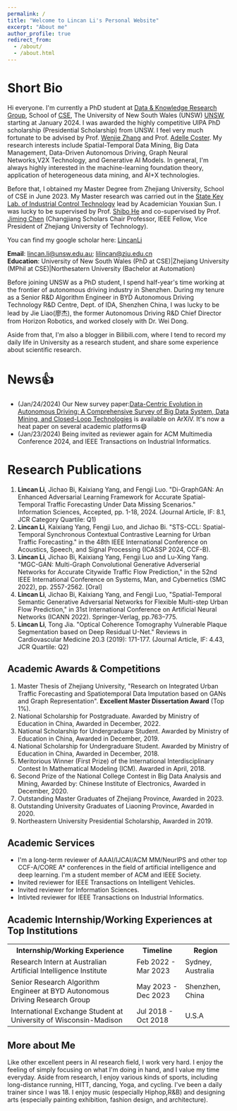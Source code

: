 ```yaml
---
permalink: /
title: "Welcome to Lincan Li's Personal Website"
excerpt: "About me"
author_profile: true
redirect_from: 
  - /about/
  - /about.html
---
```


Short Bio
======
Hi everyone. I'm currently a PhD student at [Data & Knowledge Research Group](https://unswdb.github.io/index.html), School of [CSE](https://www.unsw.edu.au/engineering/our-schools/computer-science-and-engineering), The University of New South Wales (UNSW) [UNSW](), starting at January 2024. I was awarded the highly competitive UIPA PhD scholarship (Presidential Scholarship) from UNSW. I feel very much fortunate to be advised by Prof. [Wenjie Zhang](https://scholar.google.com.au/citations?user=yHTJo1kAAAAJ&hl=en) and Prof. [Adelle Coster](https://www.unsw.edu.au/staff/adelle-coster). My research interests include Spatial-Temporal Data Mining, Big Data Management, Data-Driven Autonomous Driving, Graph Neural Networks,V2X Technology, and Generative AI Models. In general, I'm always highly interested in the machine-learning foundation theory, application of heterogeneous data mining, and AI+X technologies. 

Before that, I obtained my Master Degree from Zhejiang University, School of CSE in June 2023. My Master research was carried out in the [State Key Lab. of Industrial Control Technology](http://nesc.zju.edu.cn/#/member/faculty) lead by Academician Youxian Sun. I was lucky to be supervised by Prof. [Shibo He](https://scholar.google.com/citations?user=5GOcb4gAAAAJ&hl=zh-CN) and co-supervised by Prof. [Jiming Chen](https://scholar.google.com/citations?user=zK9tvo8AAAAJ&hl=zh-CN) (Changjiang Scholars Chair Professor, IEEE Fellow, Vice President of Zhejiang University of Technology). 

You can find my google scholar here: [LincanLi](https://scholar.google.com/citations?user=2rsW8vgAAAAJ&hl=zh-CN)

**Email**: lincan.li@unsw.edu.au; lilincan@zju.edu.cn  <br>
**Education**: University of New South Wales (PhD at CSE)|Zhejiang University (MPhil at CSE)|Northesatern University (Bachelor at Automation)

Before joining UNSW as a PhD student, I spend half-year's time working at the frontier of autonomous driving industry in Shenzhen. During my tenure as a Senior R&D Algorithm Engineer in BYD Autonomous Driving Technology R&D Centre, Dept. of IDA, Shenzhen China, I was lucky to be lead by Jie Liao(廖杰), the former Autonomous Driving R&D Chief Director from Horizon Robotics, and worked closely with Dr. Wei Dong. 

Aside from that, I'm also a blogger in Bilibili.com, where I tend to record my daily life in University as a research student, and share some experience about scientific research.


News👍
======
- (Jan/24/2024) Our New survey paper:[Data-Centric Evolution in Autonomous Driving: A Comprehensive Survey of Big Data System, Data Mining, and Closed-Loop Technologies](https://arxiv.org/abs/2401.12888) is available on ArXiV. It's now a heat paper on several academic platforms😄
- (Jan/23/2024) Being invited as reviewer again for ACM Multimedia Conference 2024, and IEEE Transactions on Industrial Informatics.


Research Publications
======
1. **Lincan Li**, Jichao Bi, Kaixiang Yang, and Fengji Luo. "Di-GraphGAN: An Enhanced Adversarial Learning
Framework for Accurate Spatial-Temporal Traffic Forecasting Under Data Missing Scenarios." Information Sciences, Accepted, pp. 1-18, 2024. (Journal Article, IF: 8.1, JCR Category Quartile: Q1)
2. **Lincan Li**, Kaixiang Yang, Fengji Luo, and Jichao Bi. "STS-CCL: Spatial-Temporal Synchronous Contextual
Contrastive Learning for Urban Traffic Forecasting." in the 48th IEEE International Conference on Acoustics, Speech, and Signal Processing (ICASSP 2024, CCF-B).
3. **Lincan Li**, Jichao Bi, Kaixiang Yang, Fengji Luo and Lu-Xing Yang. "MGC-GAN: Multi-Graph Convolutional
Generative Adverserial Networks for Accurate Citywide Traffic Flow Prediction," in the 52nd IEEE International
Conference on Systems, Man, and Cybernetics (SMC 2022), pp. 2557-2562. [Oral]
4. **Lincan Li**, Jichao Bi, Kaixiang Yang, and Fengji Luo, "Spatial-Temporal Semantic Generative Adversarial Networks for Flexible Multi-step Urban Flow Prediction," in 31st International Conference on Artificial Neural Networks (ICANN 2022). Springer-Verlag, pp.763–775.
5. **Lincan Li**, Tong Jia. "Optical Coherence Tomography Vulnerable Plaque Segmentation based on Deep Residual U-Net." Reviews in Cardiovascular Medicine 20.3 (2019): 171-177. (Journal Article, IF: 4.43, JCR Quartile: Q2)

Academic Awards & Competitions
------
1. Master Thesis of Zhejiang University, "Research on Integrated Urban Traffic Forecasting and Spatiotemporal Data Imputation based on GANs and Graph Representation". **Excellent Master Dissertation Award** (Top 1%).
2. National Scholarship for Postgraduate. Awarded by Ministry of Education in China, Awarded in December, 2022.
3. National Scholarship for Undergraduare Student. Awarded by Ministry of Education in China, Awarded in December, 2019.
4. National Scholarship for Undergraduare Student. Awarded by Ministry of Education in China, Awarded in December, 2018.
5. Meritorious Winner (First Prize) of the International Interdisciplinary Contest In Mathematical Modeling (ICM). Awarded in April, 2018.
6. Second Prize of the National College Contest in Big Data Analysis and Mining, Awarded by: Chinese Institute of Electronics, Awarded in December, 2020.
7. Outstanding Master Graduates of Zhejiang Province, Awarded in 2023.
8. Outstanding University Graduates of Liaoning Province, Awarded in 2020.
9. Northeastern University Presidential Scholarship, Awarded in 2019.

Academic Services
------
- I'm a long-term reviewer of AAAI/IJCAI/ACM MM/NeurlPS and other top CCF-A/CORE A* conferences in the
field of artificial intelligence and deep learning. I'm a student member of ACM and IEEE Society.
- Invited reviewer for IEEE Transactions on Intelligent Vehicles.
- Invited reviewer for Information Sciences.
- Intivted reviewer for IEEE Transactions on Industrial Informatics.

Academic Internship/Working Experiences at Top Institutions
------
<html>
<body>
<table>
  <tr>
    <th>Internship/Working Experience</th>
    <th>Timeline</th>
    <th>Region</th>
  </tr>
  <tr>
    <td>Research Intern at Australian Artificial Intelligence Institute</td>
    <td>Feb 2022 - Mar 2023</td>
    <td>Sydney, Australia</td>
  </tr>
  <tr>
    <td>Senior Research Algorithm Engineer at BYD Autonomous Driving Research Group</td>
    <td>May 2023 - Dec 2023</td>
    <td>Shenzhen, China</td>
  </tr>
  <tr>
    <td>International Exchange Student at University of Wisconsin-Madison</td>
    <td>Jul 2018 - Oct 2018</td>
    <td>U.S.A</td>
  </tr>
</table>

More about Me
------
Like other excellent peers in AI research field, I work very hard. I enjoy the feeling of simply focusing on what I'm doing in hand, and I value my time everyday. Aside from research, I enjoy various kinds of sports, including long-distance running, HITT, dancing, Yoga, and cycling. I've been a daily trainer since I was 18.
I enjoy music (especially Hiphop,R&B) and designing arts (especially painting exhibition, fashion design, and architecture). 

<body>
</html>
